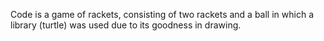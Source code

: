 Code is a game of rackets, consisting of two rackets and a ball in which a library (turtle) was used due to its goodness in drawing.


